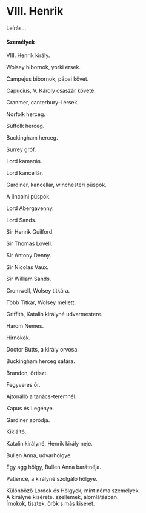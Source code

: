 <!-- ======================================================================
--- Search engine
title:          VIII. Henrik
keywords:       VIII. Henrik, királydráma
description:    William Shakespeare: VIII. Henrik.
--- Menu system
order:          90
text:           VIII. Henrik
hidden:         false
umbel:          false
--- Page properties
id:             /histories/henry-viii
document:       
layout:         layout-2-left
$-left:         play-list
searchable:     true
======================================================================= -->

# VIII. Henrik

Leírás...

#### Személyek

VIII. Henrik király.

Wolsey bibornok, yorki érsek.

Campejus bibornok, pápai követ.

Capucius, V. Károly császár követe.

Cranmer, canterbury-i érsek.

Norfolk herceg.

Suffolk herceg.

Buckingham herceg.

Surrey gróf.

Lord kamarás.

Lord kancellár.

Gardiner, kancellár, winchesteri püspök.

A lincolni püspök.

Lord Abergavenny.

Lord Sands.

Sir Henrik Guilford.

Sir Thomas Lovell.

Sir Antony Denny.

Sir Nicolas Vaux.

Sir William Sands.

Cromwell, Wolsey titkára.

Több Titkár, Wolsey mellett.

Griffith, Katalin királyné udvarmestere.

Három Nemes.

Hirnökök.

Doctor Butts, a király orvosa.

Buckingham herceg sáfára.

Brandon, őrtiszt.

Fegyveres őr.

Ajtónálló a tanács-teremnél.

Kapus és Legénye.

Gardiner apródja.

Kikiáltó.

Katalin királyné, Henrik király neje.

Bullen Anna, udvarhölgye.

Egy agg hölgy, Bullen Anna barátnéja.

Patience, a királyné szolgáló hölgye.

Különböző Lordok és Hölgyek, mint néma személyek.  
A királyné kisérete. szellemek, álomlátásban.  
Írnokok, tisztek, őrök s más kiséret.
